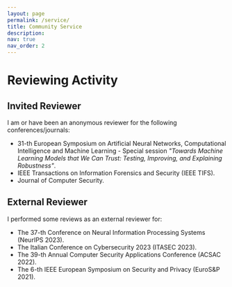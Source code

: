 ```yaml
---
layout: page
permalink: /service/
title: Community Service
description:
nav: true
nav_order: 2
---
```


# Reviewing Activity

## Invited Reviewer

I am or have been an anonymous reviewer for the following conferences/journals:

- 31-th European Symposium on Artificial Neural Networks, Computational Intelligence and Machine Learning - Special session *"Towards Machine Learning Models that We Can Trust: Testing, Improving, and Explaining Robustness"*.
- IEEE Transactions on Information Forensics and Security (IEEE TIFS).
- Journal of Computer Security.

## External Reviewer

I performed some reviews as an external reviewer for:

- The 37-th Conference on Neural Information Processing Systems (NeurIPS 2023).
- The Italian Conference on Cybersecurity 2023 (ITASEC 2023).
- The 39-th Annual Computer Security Applications Conference (ACSAC 2022).
- The 6-th IEEE European Symposium on Security and Privacy (EuroS&P 2021).
